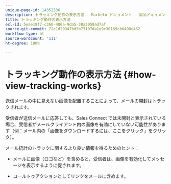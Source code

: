 ```yaml
---
unique-page-id: 14352536
description: トラッキング動作の表示方法 - Marketo ドキュメント - 製品ドキュメント
title: トラッキング動作の表示方法
exl-id: 5eae19f7-c360-486a-9da5-38a3059ad7af
source-git-commit: 72e1d29347bd5b77107da1e9c30169cb6490c432
workflow-type: ht
source-wordcount: '111'
ht-degree: 100%

---
```


# トラッキング動作の表示方法 {#how-view-tracking-works}

送信メールの中に見えない画像を配置することによって、メールの開封はトラックされます。

受信者が送信メールに応答しても、Sales Connect では未開封と表示されている場合、受信者がメールクライアント内の画像を有効にしていない可能性があります（例：メール内の「画像をダウンロードするには、ここをクリック」をクリック）。

メール統計のトラックに関するより良い情報を得るためのヒント：

* メールに画像（ロゴなど）を含めると、受信者は、画像を有効化してメッセージを表示するように促されます。

* コールトゥアクションとしてリンクをメールに含めます。
